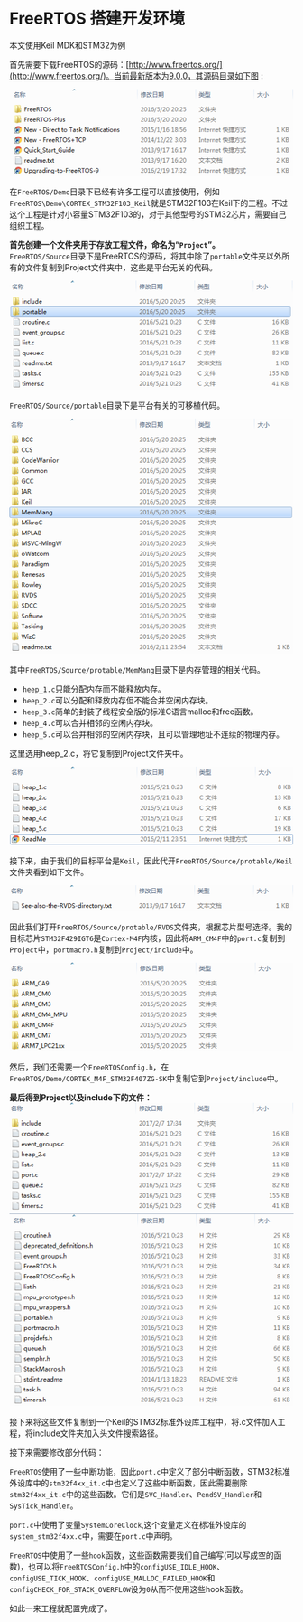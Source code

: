 # FreeRTOS 搭建开发环境

本文使用Keil MDK和STM32为例  

首先需要下载FreeRTOS的源码：[http://www.freertos.org/](http://www.freertos.org/)。当前最新版本为9.0.0，其源码目录如下图 :  

![Image](../../resource/FreeRTOS/pic01.png)  

在`FreeRTOS/Demo`目录下已经有许多工程可以直接使用，例如`FreeRTOS\Demo\CORTEX_STM32F103_Keil`就是STM32F103在Keil下的工程。不过这个工程是针对小容量STM32F103的，对于其他型号的STM32芯片，需要自己组织工程。  

**首先创建一个文件夹用于存放工程文件，命名为“`Project`”。**  
`FreeRTOS/Source`目录下是FreeRTOS的源码，将其中除了`portable`文件夹以外所有的文件复制到Project文件夹中，这些是平台无关的代码。  

![Image](../../resource/FreeRTOS/pic02.png)  

`FreeRTOS/Source/portable`目录下是平台有关的可移植代码。  

![Image](../../resource/FreeRTOS/pic03.png)  

其中`FreeRTOS/Source/protable/MemMang`目录下是内存管理的相关代码。  
* `heep_1.c`只能分配内存而不能释放内存。  
* `heep_2.c`可以分配和释放内存但不能合并空闲内存块。  
* `heep_3.c`简单的封装了线程安全版的标准C语言malloc和free函数。  
* `heep_4.c`可以合并相邻的空闲内存块。  
* `heep_5.c`可以合并相邻的空闲内存块，且可以管理地址不连续的物理内存。  

这里选用heep_2.c，将它复制到Project文件夹中。  

![Image](../../resource/FreeRTOS/pic04.png)  

接下来，由于我们的目标平台是`Keil`，因此代开`FreeRTOS/Source/protable/Keil`文件夹看到如下文件。  

![Image](../../resource/FreeRTOS/pic05.png)  

因此我们打开`FreeRTOS/Source/protable/RVDS`文件夹，根据芯片型号选择。我的目标芯片`STM32F429IGT6`是`Cortex-M4F`内核，因此将`ARM_CM4F`中的`port.c`复制到`Project`中，`portmacro.h`复制到`Project/include`中。  

![Image](../../resource/FreeRTOS/pic06.png)  

然后，我们还需要一个`FreeRTOSConfig.h`，在`FreeRTOS/Demo/CORTEX_M4F_STM32F407ZG-SK`中复制它到`Project/include`中。

**最后得到Project以及include下的文件：**  
![Image](../../resource/FreeRTOS/pic07-1.png)  
![Image](../../resource/FreeRTOS/pic07-2.png)  

接下来将这些文件复制到一个Keil的STM32标准外设库工程中，将.c文件加入工程，将include文件夹加入头文件搜索路径。


接下来需要修改部分代码：  

`FreeRTOS`使用了一些中断功能，因此`port.c`中定义了部分中断函数，STM32标准外设库中的`stm32f4xx_it.c`中也定义了这些中断函数，因此需要删除`stm32f4xx_it.c`中的这些函数。它们是`SVC_Handler`、`PendSV_Handler`和`SysTick_Handler`。  

`port.c`中使用了变量`SystemCoreClock`,这个变量定义在标准外设库的`system_stm32f4xx.c`中，需要在`port.c`中声明。  

`FreeRTOS`中使用了一些`hook`函数，这些函数需要我们自己编写(可以写成空的函数)，也可以将`FreeRTOSConfig.h`中的`configUSE_IDLE_HOOK`、`configUSE_TICK_HOOK`、`configUSE_MALLOC_FAILED_HOOK`和`configCHECK_FOR_STACK_OVERFLOW`设为`0`从而不使用这些hook函数。  

如此一来工程就配置完成了。  